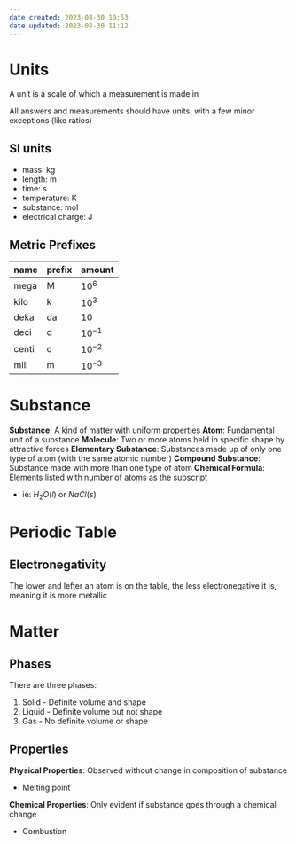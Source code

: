 ```yaml
---
date created: 2023-08-30 10:53
date updated: 2023-08-30 11:12
---
```


# Units

A unit is a scale of which a measurement is made in

All answers and measurements should have units, with a few minor exceptions (like ratios)

## SI units

- mass: kg
- length: m
- time: s
- temperature: K
- substance: mol
- electrical charge: J

## Metric Prefixes

| name  | prefix | amount    |
| ----- | ------ | --------- |
| mega  | M      | $10^6$    |
| kilo  | k      | $10^3$    |
| deka  | da     | $10$      |
| deci  | d      | $10^{-1}$ |
| centi | c      | $10^{-2}$ |
| mili  | m      | $10^{-3}$ |

# Substance

**Substance**: A kind of matter with uniform properties
**Atom**: Fundamental unit of a substance
**Molecule**: Two or more atoms held in specific shape by attractive forces
**Elementary Substance**: Substances made up of only one type of atom (with the same atomic number)
**Compound Substance**: Substance made with more than one type of atom
**Chemical Formula**: Elements listed with number of atoms as the subscript

- ie: $H_2O(l)$ or $NaCl(s)$

# Periodic Table

## Electronegativity

The lower and lefter an atom is on the table, the less electronegative it is, meaning it is more metallic

# Matter

## Phases

There are three phases:

1. Solid - Definite volume and shape
2. Liquid - Definite volume but not shape
3. Gas - No definite volume or shape

## Properties

**Physical Properties**: Observed without change in composition of substance

- Melting point

**Chemical Properties**: Only evident if substance goes through a chemical change

- Combustion
